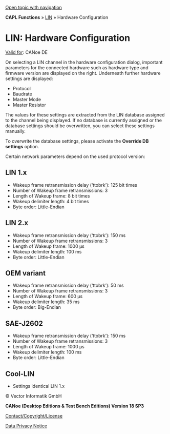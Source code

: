 [Open topic with navigation](../../../../CANoeDEFamily.htm#Topics/CAPLFunctions/LIN/CAPLfunctionsLINHardwareConfiguration.md)

**CAPL Functions** » [LIN](CAPLfunctionsLINOverview.md) » Hardware Configuration

# LIN: Hardware Configuration

[Valid for](../../Shared/FeatureAvailability.md):  CANoe DE

On selecting a LIN channel in the hardware configuration dialog, important parameters for the connected hardware such as hardware type and firmware version are displayed on the right. Underneath further hardware settings are displayed:

- Protocol
- Baudrate
- Master Mode
- Master Resistor

The values for these settings are extracted from the LIN database assigned to the channel being displayed. If no database is currently assigned or the database settings should be overwritten, you can select these settings manually.

To overwrite the database settings, please activate the **Override DB settings** option.

Certain network parameters depend on the used protocol version:

## LIN 1.x

- Wakeup frame retransmission delay (‘ttobrk’): 125 bit times
- Number of Wakeup frame retransmissions: 3
- Length of Wakeup frame: 8 bit times
- Wakeup delimiter length: 4 bit times
- Byte order: Little-Endian

## LIN 2.x

- Wakeup frame retransmission delay (‘ttobrk’): 150 ms
- Number of Wakeup frame retransmissions: 3
- Length of Wakeup frame: 1000 µs
- Wakeup delimiter length: 100 ms
- Byte order: Little-Endian

## OEM variant

- Wakeup frame retransmission delay (‘ttobrk’): 50 ms
- Number of Wakeup frame retransmissions: 3
- Length of Wakeup frame: 600 µs
- Wakeup delimiter length: 35 ms
- Byte order: Big-Endian

## SAE-J2602

- Wakeup frame retransmission delay (‘ttobrk’): 150 ms
- Number of Wakeup frame retransmissions: 3
- Length of Wakeup frame: 1000 µs
- Wakeup delimiter length: 100 ms
- Byte order: Little-Endian

## Cool-LIN

- Settings identical LIN 1.x

© Vector Informatik GmbH

**CANoe (Desktop Editions & Test Bench Editions) Version 18 SP3**

[Contact/Copyright/License](../../Shared/ContactCopyrightLicense.md)

[Data Privacy Notice](https://www.vector.com/int/en/company/get-info/privacy-policy/)

